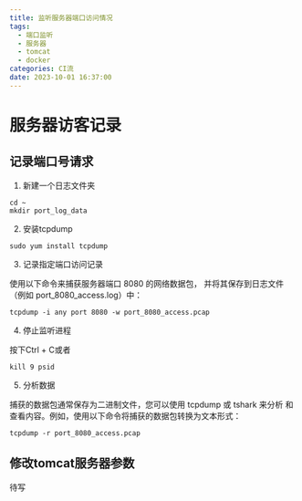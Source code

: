 ```yaml
---
title: 监听服务器端口访问情况
tags:
  - 端口监听
  - 服务器
  - tomcat
  - docker
categories: CI流
date: 2023-10-01 16:37:00
---
```

# 服务器访客记录

## 记录端口号请求

1. 新建一个日志文件夹

```shell
cd ~
mkdir port_log_data
```

2. 安装tcpdump

```shell
sudo yum install tcpdump
```

3. 记录指定端口访问记录

使用以下命令来捕获服务器端口 8080 的网络数据包，
并将其保存到日志文件（例如 port_8080_access.log）中：

```shell
tcpdump -i any port 8080 -w port_8080_access.pcap
```

4. 停止监听进程

按下Ctrl + C或者

```shell
kill 9 psid
```
5. 分析数据

捕获的数据包通常保存为二进制文件，您可以使用 tcpdump 或 tshark 来分析
和查看内容。例如，使用以下命令将捕获的数据包转换为文本形式：

```shell
tcpdump -r port_8080_access.pcap
```

## 修改tomcat服务器参数

待写
